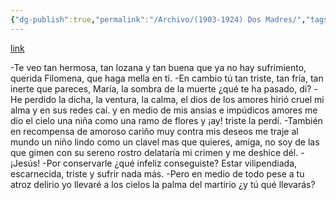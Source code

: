 ```yaml
---
{"dg-publish":true,"permalink":"/Archivo/(1903-1924) Dos Madres/","tags":["#Siglo_20","central","Pepín_de_Pría","escrito","Gijón","poema"]}
---
```


[link](https://asturies.com/cavedaynava/dosmadres.txt)

-Te veo tan hermosa, tan lozana y tan buena 
que ya no hay sufrimiento, querida Filomena, 
que haga mella en tí. 
-En cambio tú tan triste, tan fría, tan inerte 
que pareces, María, la sombra de la muerte 
¿qué te ha pasado, di? 
-He perdido la dicha, la ventura, la calma, 
el dios de los amores hirió cruel mi alma 
y en sus redes caí. 
y en medio de mis ansias e impúdicos amores 
me dio el cielo una niña como una ramo de flores 
y ¡ay! triste la perdí. 
-También en recompensa de amoroso cariño 
muy contra mis deseos me traje al mundo un niño 
lindo como un clavel 
mas que quieres, amiga, no soy de las que gimen 
con su sereno rostro delataría mi crimen 
y me deshice dél.
 -¡Jesús! 
-Por conservarle ¿qué infeliz conseguiste? 
Estar vilipendiada, escarnecida, triste 
y sufrir nada más.
 -Pero en medio de todo pese a tu atroz delirio 
yo llevaré a los cielos la palma del martirio 
¿y tú qué llevarás?